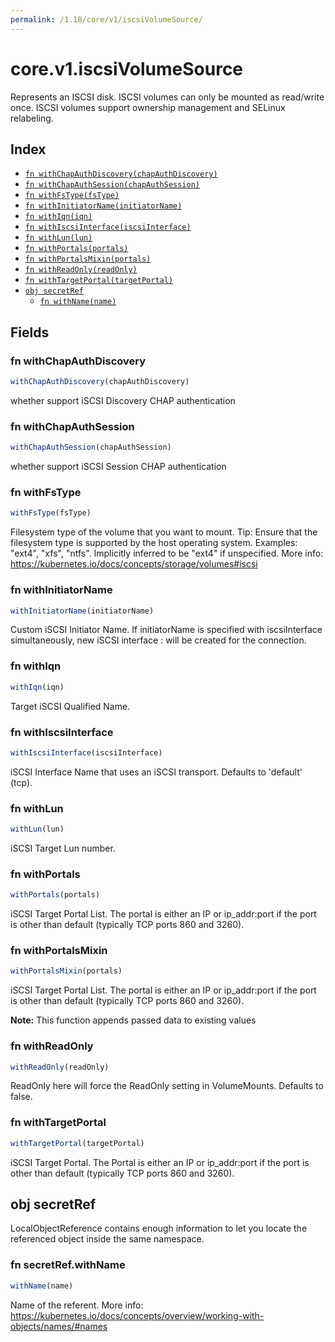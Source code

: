 ```yaml
---
permalink: /1.18/core/v1/iscsiVolumeSource/
---
```


# core.v1.iscsiVolumeSource

Represents an ISCSI disk. ISCSI volumes can only be mounted as read/write once. ISCSI volumes support ownership management and SELinux relabeling.

## Index

* [`fn withChapAuthDiscovery(chapAuthDiscovery)`](#fn-withchapauthdiscovery)
* [`fn withChapAuthSession(chapAuthSession)`](#fn-withchapauthsession)
* [`fn withFsType(fsType)`](#fn-withfstype)
* [`fn withInitiatorName(initiatorName)`](#fn-withinitiatorname)
* [`fn withIqn(iqn)`](#fn-withiqn)
* [`fn withIscsiInterface(iscsiInterface)`](#fn-withiscsiinterface)
* [`fn withLun(lun)`](#fn-withlun)
* [`fn withPortals(portals)`](#fn-withportals)
* [`fn withPortalsMixin(portals)`](#fn-withportalsmixin)
* [`fn withReadOnly(readOnly)`](#fn-withreadonly)
* [`fn withTargetPortal(targetPortal)`](#fn-withtargetportal)
* [`obj secretRef`](#obj-secretref)
  * [`fn withName(name)`](#fn-secretrefwithname)

## Fields

### fn withChapAuthDiscovery

```ts
withChapAuthDiscovery(chapAuthDiscovery)
```

whether support iSCSI Discovery CHAP authentication

### fn withChapAuthSession

```ts
withChapAuthSession(chapAuthSession)
```

whether support iSCSI Session CHAP authentication

### fn withFsType

```ts
withFsType(fsType)
```

Filesystem type of the volume that you want to mount. Tip: Ensure that the filesystem type is supported by the host operating system. Examples: "ext4", "xfs", "ntfs". Implicitly inferred to be "ext4" if unspecified. More info: https://kubernetes.io/docs/concepts/storage/volumes#iscsi

### fn withInitiatorName

```ts
withInitiatorName(initiatorName)
```

Custom iSCSI Initiator Name. If initiatorName is specified with iscsiInterface simultaneously, new iSCSI interface <target portal>:<volume name> will be created for the connection.

### fn withIqn

```ts
withIqn(iqn)
```

Target iSCSI Qualified Name.

### fn withIscsiInterface

```ts
withIscsiInterface(iscsiInterface)
```

iSCSI Interface Name that uses an iSCSI transport. Defaults to 'default' (tcp).

### fn withLun

```ts
withLun(lun)
```

iSCSI Target Lun number.

### fn withPortals

```ts
withPortals(portals)
```

iSCSI Target Portal List. The portal is either an IP or ip_addr:port if the port is other than default (typically TCP ports 860 and 3260).

### fn withPortalsMixin

```ts
withPortalsMixin(portals)
```

iSCSI Target Portal List. The portal is either an IP or ip_addr:port if the port is other than default (typically TCP ports 860 and 3260).

**Note:** This function appends passed data to existing values

### fn withReadOnly

```ts
withReadOnly(readOnly)
```

ReadOnly here will force the ReadOnly setting in VolumeMounts. Defaults to false.

### fn withTargetPortal

```ts
withTargetPortal(targetPortal)
```

iSCSI Target Portal. The Portal is either an IP or ip_addr:port if the port is other than default (typically TCP ports 860 and 3260).

## obj secretRef

LocalObjectReference contains enough information to let you locate the referenced object inside the same namespace.

### fn secretRef.withName

```ts
withName(name)
```

Name of the referent. More info: https://kubernetes.io/docs/concepts/overview/working-with-objects/names/#names
